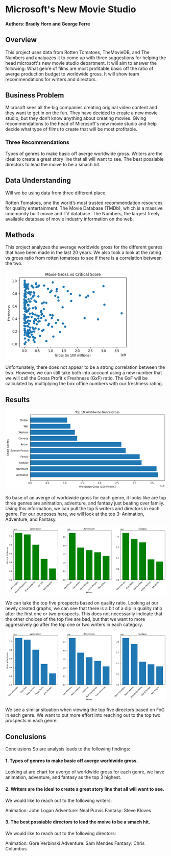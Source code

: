 # Microsoft's New Movie Studio
#### Authors: Bradly Horn and George Ferre

## Overview

This project uses data from Rotten Tomatoes, TheMovieDB, and The Numbers and analyazes it to come up with three suggestions for helping the head microsoft's new movie studio department. It will aim to answer the following: What genre of films are most profitable basic off the ratio of averge production budget to worldwide gross. It will show team recommendations for writers and directors.

## Business Problem

Microsoft sees all the big companies creating original video content and they want to get in on the fun. They have decided to create a new movie studio, but they don’t know anything about creating movies. Giving recommendations to the head of Microsoft's new movie studio and help decide what type of films to create that will be most profitable.

### Three Recommendations

Types of genres to make basic off averge worldwide gross.
Writers are the ideal to create a great story line that all will want to see.
The best possiable directors to lead the moive to be a smach hit.

## Data Understanding

Will we be using data from three different place.

Rotten Tomatoes, one the world’s most trusted recommendation resources for quality entertainment.
The Movie Database (TMDb), which is a massive community built movie and TV database.
The Numbers, the largest freely available database of movie industry information on the web.

## Methods

This project analyzes the average worldwide gross for the different genres that have been made in the last 20 years. We also took a look at the rating vs gross ratio from rotten tomatoes to see if there is a correlation between the two.

![](/photos/Movie_Gross_vs_Critical_Score.png)

Unfortunately, there does not appear to be a strong correlation between the two. However, we can still take both into account using a new number that we will call the Gross Profit x Freshness (GxF) ratio. The GxF will be calculated by multiplying the box office numbers with our freshness rating.

## Results

![](/photos/worldwide_gross.png)

So base of an averge of worldwide gross for each genre, it looks like are top three genres are animation, adventure, and fantasy just beating over family. Using this information, we can pull the top 5 writers and directors in each genre. For our purposes here, we will look at the top 3: Animation, Adventure, and Fantasy.

![](/photos/Writers.png)

We can take the top five prospects based on quality ratio. Looking at our newly created graphs, we can see that there is a bit of a dip in quality ratio after the first one or two prospects. This does not necessarily indicate that the other choices of the top five are bad, but that we want to more aggressively go after the top one or two writers in each category.

![](/photos/directors.png)

We see a similar situation when viewing the top five directors based on FxG in each genre. We want to put more effort into reaching out to the top two prospects in each genre.

## Conclusions

Conclusions
So are analysis leads to the following findings:

#### 1. Types of genres to make basic off averge worldwide gross.
Looking at are chart for averge of worldwide gross for each genre, we have animation, adventure, and fantasy as the top 3 highest.

#### 2. Writers are the ideal to create a great story line that all will want to see.
We would like to reach out to the following writers:

Animation: John Logan
Adventure: Neal Purvis
Fantasy: Steve Kloves

#### 3. The best possiable directors to lead the moive to be a smach hit.
We would like to reach out to the following directors:

Animation: Gore Verbinski
Adventure: Sam Mendes
Fantasy: Chris Columbus